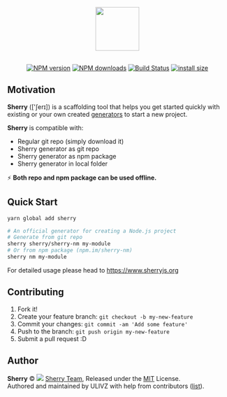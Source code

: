 <p align="center">
  <img width="100" src="https://raw.githubusercontent.com/sherry/sherry/master/.media/new-logo.png" alt="">
</p>

<p align="center">
<br>
<a href="https://npmjs.com/package/sherry"><img src="https://img.shields.io/npm/v/sherry.svg?style=flat" alt="NPM version"></a> <a href="https://npmjs.com/package/sherry"><img src="https://img.shields.io/npm/dm/sherry.svg?style=flat" alt="NPM downloads"></a> <a href="https://circleci.com/gh/ulivz/sherry"><img src="https://img.shields.io/circleci/project/ulivz/sherry/master.svg?style=flat" alt="Build Status"></a> <a href="https://packagephobia.now.sh/result?p=sherry"><img src="https://packagephobia.now.sh/badge?p=sherry" alt="install size"></a>
</p>

## Motivation

**Sherry** (['ʃerɪ]) is a scaffolding tool that helps you get started quickly with existing or your own created [generators](https://github.com/sherry/awesome-sherry) to start a new project.

**Sherry** is compatible with:

- Regular git repo (simply download it)
- Sherry generator as git repo
- Sherry generator as npm package
- Sherry generator in local folder

⚡ ️**Both repo and npm package can be used offline.**

## Quick Start

```bash
yarn global add sherry

# An official generator for creating a Node.js project
# Generate from git repo
sherry sherry/sherry-nm my-module
# Or from npm package (npm.im/sherry-nm)
sherry nm my-module
```

For detailed usage please head to https://www.sherryjs.org

## Contributing

1. Fork it!
2. Create your feature branch: `git checkout -b my-new-feature`
3. Commit your changes: `git commit -am 'Add some feature'`
4. Push to the branch: `git push origin my-new-feature`
5. Submit a pull request :D

## Author

 **Sherry** © <img src="https://avatars2.githubusercontent.com/u/45230194?s=14"> [Sherry Team](https://github.com/sherry), Released under the [MIT](./LICENSE) License.<br>
Authored and maintained by ULIVZ with help from contributors ([list](https://github.com/ulivz/sherry/contributors)).



